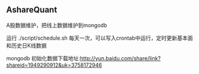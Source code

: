 ## AshareQuant
A股数据维护，把线上数据维护到mongodb

运行 
./script/schedule.sh 每天一次，可以写入crontab中运行，定时更新基本面和历史日K线数据

mongodb 初始化数据下载地址:http://yun.baidu.com/share/link?shareid=1949290912&uk=3758172946
